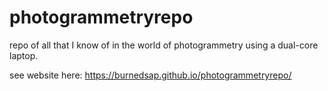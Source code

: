 # photogrammetryrepo
repo of all that I know of in the world of photogrammetry using a dual-core laptop.

see website here: https://burnedsap.github.io/photogrammetryrepo/